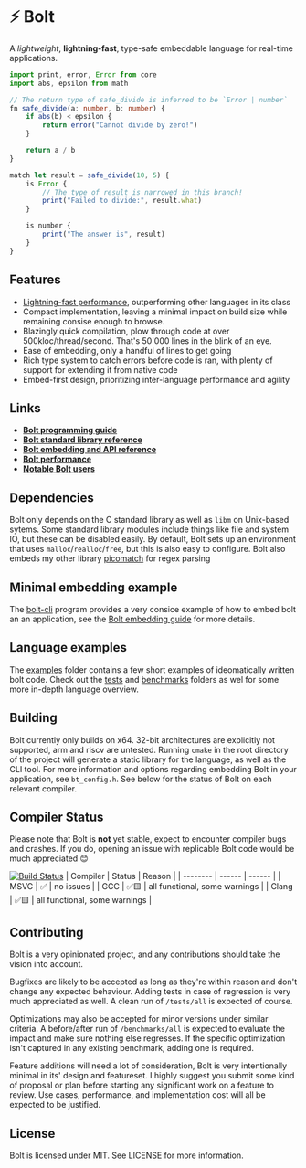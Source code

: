 # ⚡ Bolt
A *lightweight*, **lightning-fast**, type-safe embeddable language for real-time applications. 

```ts
import print, error, Error from core
import abs, epsilon from math

// The return type of safe_divide is inferred to be `Error | number`
fn safe_divide(a: number, b: number) {
    if abs(b) < epsilon {
        return error("Cannot divide by zero!")
    }

    return a / b
}

match let result = safe_divide(10, 5) {
    is Error {
        // The type of result is narrowed in this branch!
        print("Failed to divide:", result.what)
    }

    is number {
        print("The answer is", result)
    }
}
```

## Features
* [Lightning-fast performance](https://github.com/Beariish/bolt/blob/main/doc/Bolt%20Performance.md), outperforming other languages in its class
* Compact implementation, leaving a minimal impact on build size while remaining consise enough to browse. 
* Blazingly quick compilation, plow through code at over 500kloc/thread/second. That's 50'000 lines in the blink of an eye.
* Ease of embedding, only a handful of lines to get going
* Rich type system to catch errors before code is ran, with plenty of support for extending it from native code
* Embed-first design, prioritizing inter-language performance and agility  

## Links
* **[Bolt programming guide](https://github.com/Beariish/bolt/blob/main/doc/Bolt%20Programming%20Guide.md)**
* **[Bolt standard library reference](https://github.com/Beariish/bolt/tree/main/doc/Bolt%20Standard%20Library)**
* **[Bolt embedding and API reference](https://github.com/Beariish/bolt/tree/main/doc/Bolt%20Embedding%20Guide.md)**
* **[Bolt performance](https://github.com/Beariish/bolt/blob/main/doc/Bolt%20Performance.md)**
* **[Notable Bolt users](https://github.com/Beariish/bolt/blob/main/doc/Bolt%20Users.md)**

## Dependencies 
Bolt only depends on the C standard library as well as `libm` on Unix-based sytems.
Some standard library modules include things like file and system IO, but these can be disabled easily.
By default, Bolt sets up an environment that uses `malloc`/`realloc`/`free`, but this is also easy to configure.
Bolt also embeds my other library [picomatch](https://github.com/Beariish/picomatch) for regex parsing

## Minimal embedding example
The [bolt-cli](https://github.com/Beariish/bolt/blob/main/bolt-cli/main.c) program provides a very consice example of how to embed bolt an an application, see the [Bolt embedding guide](https://github.com/Beariish/bolt/tree/main/doc/Bolt%20Embedding%20Guide.md) for more details.

## Language examples
The [examples](https://github.com/Beariish/bolt/tree/main/examples) folder contains a few short examples of ideomatically written bolt code. Check out the [tests](https://github.com/Beariish/bolt/tree/main/tests) and [benchmarks](https://github.com/Beariish/bolt/tree/main/benchmarks) folders as wel for some more in-depth language overview.

## Building
Bolt currently only builds on x64. 32-bit architectures are explicitly not supported, arm and riscv are untested.
Running `cmake` in the root directory of the project will generate a static library for the language, as well as the CLI tool.
For more information and options regarding embedding Bolt in your application, see `bt_config.h`.
See below for the status of Bolt on each relevant compiler. 

## Compiler Status
Please note that Bolt is **not** yet stable, expect to encounter compiler bugs and crashes. If you do, opening an issue with replicable Bolt code would be much appreciated 😊

[![Build Status](https://github.com/Beariish/bolt/actions/workflows/cmake-multi-platform.yml/badge.svg)](https://github.com/Beariish/bolt/actions/workflows/cmake-multi-platform.yml)
| Compiler | Status | Reason |
| -------- | ------ | ------ |
| MSVC     | ✅     | no issues |
| GCC      | ✅🟨  | all functional, some warnings |
| Clang    | ✅🟨  | all functional, some warnings |

## Contributing
Bolt is a very opinionated project, and any contributions should take the vision into account.

Bugfixes are likely to be accepted as long as they're within reason and don't change any expected behaviour. Adding tests in case of regression is very much appreciated as well. A clean run of `/tests/all` is expected of course.

Optimizations may also be accepted for minor versions under similar criteria. A before/after run of `/benchmarks/all` is expected to evaluate the impact and make sure nothing else regresses. If the specific optimization isn't captured in any existing benchmark, adding one is required.

Feature additions will need a lot of consideration, Bolt is very intentionally minimal in its' design and featureset. I highly suggest you submit some kind of proposal or plan before starting any significant work on a feature to review. Use cases, performance, and implementation cost will all be expected to be justified.

## License
Bolt is licensed under MIT. See LICENSE for more information.


